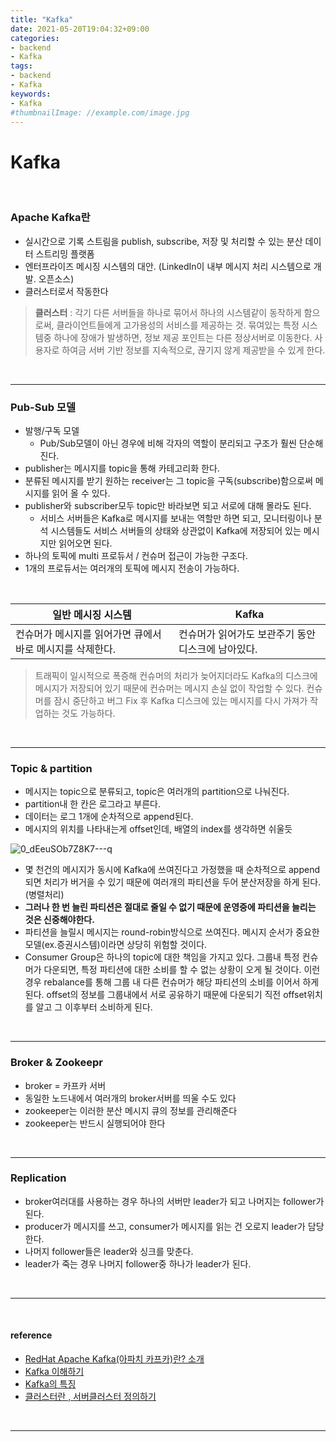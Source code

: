 ```yaml
---
title: "Kafka"
date: 2021-05-20T19:04:32+09:00
categories:
- backend
- Kafka
tags:
- backend
- Kafka
keywords:
- Kafka
#thumbnailImage: //example.com/image.jpg
---
```


<!--more-->
# Kafka

&nbsp;

### Apache Kafka란

- 실시간으로 기록 스트림을 publish, subscribe, 저장 및 처리할 수 있는 분산 데이터 스트리밍 플랫폼
- 엔터프라이즈 메시징 시스템의 대안. (LinkedIn이 내부 메시지 처리 시스템으로 개발. 오픈소스)
- 클러스터로서 작동한다

> **클러스터** : 각기 다른 서버들을 하나로 묶어서 하나의 시스템같이 동작하게 함으로써, 클라이언트들에게 고가용성의 서비스를 제공하는 것. 묶여있는 특정 시스템중 하나에 장애가 발생하면, 정보 제공 포인트는 다른 정상서버로 이동한다. 사용자로 하여금 서버 기반 정보를 지속적으로, 끊기지 않게 제공받을 수 있게 한다.

&nbsp;

-----

### **Pub-Sub 모델**
- 발행/구독 모델
  - Pub/Sub모델이 아닌 경우에 비해 각자의 역할이 분리되고 구조가 훨씬 단순해진다.
- publisher는 메시지를 topic을 통해 카테고리화 한다.
- 분류된 메시지를 받기 원하는 receiver는 그 topic을 구독(subscribe)함으로써 메시지를 읽어 올 수 있다.
- publisher와 subscriber모두 topic만 바라보면 되고 서로에 대해 몰라도 된다.
  - 서비스 서버들은 Kafka로 메시지를 보내는 역할만 하면 되고, 모니터링이나 분석 시스템들도 서비스 서버들의 상태와 상관없이 Kafka에 저장되어 있는 메시지만 읽어오면 된다.
- 하나의 토픽에 multi 프로듀서 / 컨슈머 접근이 가능한 구조다.
- 1개의 프로듀서는 여러개의 토픽에 메시지 전송이 가능하다.

&nbsp;

| 일반 메시징 시스템 | Kafka |
|--|--|
| 컨슈머가 메시지를 읽어가면 큐에서 바로 메시지를 삭제한다. | 컨슈머가 읽어가도 보관주기 동안 디스크에 남아있다.  |

> 트래픽이 일시적으로 폭증해 컨슈머의 처리가 늦어지더라도 Kafka의 디스크에 메시지가 저장되어 있기 때문에 컨슈머는 메시지 손실 없이 작업할 수 있다.
> 컨슈머를 잠시 중단하고 버그 Fix 후 Kafka 디스크에 있는 메시지를 다시 가져가 작업하는 것도 가능하다.

&nbsp;

-----

### Topic & partition

- 메시지는 topic으로 분류되고, topic은 여러개의 partition으로 나눠진다.
- partition내 한 칸은 로그라고 부른다.
- 데이터는 로그 1개에 순차적으로 append된다.
- 메시지의 위치를 나타내는게 offset인데, 배열의 index를 생각하면 쉬울듯

![0_dEeuSOb7Z8K7---q](https://user-images.githubusercontent.com/28701069/118963504-76dcff00-b9a1-11eb-9eb7-43a2067602b5.png)

- 몇 천건의 메시지가 동시에 Kafka에 쓰여진다고 가정했을 때 순차적으로 append되면 처리가 버거을 수 있기 때문에 여러개의 파티션을 두어 분산저장을 하게 된다. (병렬처리)
- **그러나 한 번 늘린 파티션은 절대로 줄일 수 없기 때문에 운영중에 파티션을 늘리는 것은 신중해야한다.**
- 파티션을 늘릴시 메시지는 round-robin방식으로 쓰여진다. 메시지 순서가 중요한 모델(ex.증권시스템)이라면 상당히 위험할 것이다.
- Consumer Group은 하나의 topic에 대한 책임을 가지고 있다. 그룹내 특정 컨슈머가 다운되면, 특정 파티션에 대한 소비를 할 수 없는 상황이 오게 될 것이다. 이런경우 rebalance를 통해 그룹 내 다른 컨슈머가 해당 파티션의 소비를 이어서 하게 된다. offset의 정보를 그룹내에서 서로 공유하기 때문에 다운되기 직전 offset위치를 알고 그 이후부터 소비하게 된다.


&nbsp;

-----

### Broker & Zookeepr

- broker = 카프카 서버
- 동일한 노드내에서 여러개의 broker서버를 띄울 수도 있다
- zookeeper는 이러한 분산 메시지 큐의 정보를 관리해준다
- zookeeper는 반드시 실행되어야 한다

&nbsp;

-----

### Replication

- broker여러대를 사용하는 경우 하나의 서버만 leader가 되고 나머지는 follower가 된다.
- producer가 메시지를 쓰고, consumer가 메시지를 읽는 건 오로지 leader가 담당한다.
- 나머지 follower들은 leader와 싱크를 맞춘다.
- leader가 죽는 경우 나머지 follower중 하나가 leader가 된다.

&nbsp;

-----


&nbsp;

#### reference
- [RedHat Apache Kafka(아파치 카프카)란? 소개](https://www.redhat.com/ko/topics/integration/what-is-apache-kafka)
- [Kafka 이해하기](https://medium.com/@umanking/%EC%B9%B4%ED%94%84%EC%B9%B4%EC%97%90-%EB%8C%80%ED%95%B4%EC%84%9C-%EC%9D%B4%EC%95%BC%EA%B8%B0-%ED%95%98%EA%B8%B0%EC%A0%84%EC%97%90-%EB%A8%BC%EC%A0%80-data%EC%97%90-%EB%8C%80%ED%95%B4%EC%84%9C-%EC%9D%B4%EC%95%BC%EA%B8%B0%ED%95%B4%EB%B3%B4%EC%9E%90-d2e3ca2f3c2)
- [Kafka의 특징](https://goodgid.github.io/Kafka-Features/)
- [클러스터란 , 서버클러스터 정의하기](https://allpartner.tistory.com/11)

&nbsp;


-----